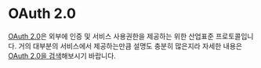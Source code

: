# OAuth 2.0

[OAuth 2.0](https://oauth.net/2/)은 외부에 인증 및 서비스 사용권한을 제공하는 위한 산업표준 프로토콜입니다. 거의 대부분의 서비스에서 제공하는만큼 설명도 충분히 많은지라 자세한 내용은 [OAuth 2.0을 검색](https://search.daum.net/search?w=blog&f=section&SA=tistory&lpp=10&nil_profile=vsearch&nil_src=tistory&q=oauth+2.0)해보시기 바랍니다.

